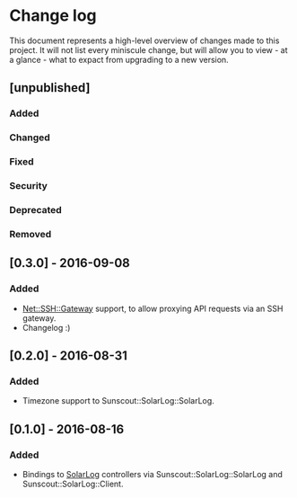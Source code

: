 # Change log

This document represents a high-level overview of changes made to this project.
It will not list every miniscule change, but will allow you to view - at a
glance - what to expact from upgrading to a new version.

## [unpublished]

### Added

### Changed

### Fixed

### Security

### Deprecated

### Removed

## [0.3.0] - 2016-09-08

### Added

- [Net::SSH::Gateway](https://net-ssh.github.io/) support, to allow proxying
  API requests via an SSH gateway.
- Changelog :)

## [0.2.0] - 2016-08-31

### Added

- Timezone support to Sunscout::SolarLog::SolarLog.


## [0.1.0] - 2016-08-16

### Added

- Bindings to [SolarLog](http://www.solar-log.com) controllers via
  Sunscout::SolarLog::SolarLog and Sunscout::SolarLog::Client.
